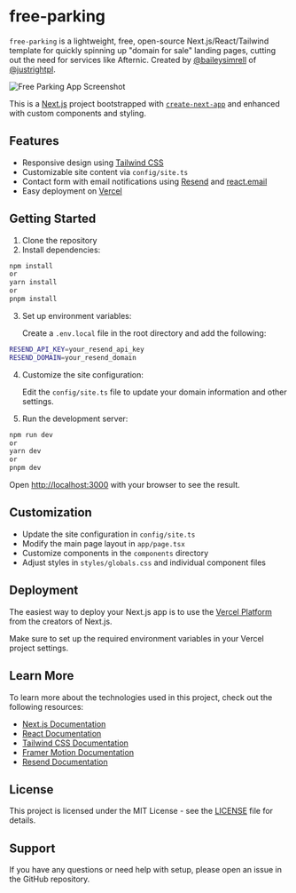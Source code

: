 # free-parking

`free-parking` is a lightweight, free, open-source Next.js/React/Tailwind template for quickly spinning up "domain for sale" landing pages, cutting out the need for services like Afternic. Created by [@baileysimrell](https://github.com/baileysimrelll) of [@justrightpl](https://justright.pl).

![Free Parking App Screenshot](https://cdn.prod.website-files.com/60ca4a4b1629ce06182a97e6/66e78d7e3afa2e6d06b47406_freeparking.vercel.app_.png)

This is a [Next.js](https://nextjs.org) project bootstrapped with [`create-next-app`](https://nextjs.org/docs/app/api-reference/cli/create-next-app) and enhanced with custom components and styling.

## Features

- Responsive design using [Tailwind CSS](https://tailwindcss.com)
- Customizable site content via `config/site.ts`
- Contact form with email notifications using [Resend](https://resend.com) and [react.email](https://react.email)
- Easy deployment on [Vercel](https://vercel.com)

## Getting Started

1. Clone the repository
2. Install dependencies:

```bash
npm install
or
yarn install
or
pnpm install
```

3. Set up environment variables:
    
    Create a `.env.local` file in the root directory and add the following:

```bash
RESEND_API_KEY=your_resend_api_key
RESEND_DOMAIN=your_resend_domain
```

4. Customize the site configuration:
   
   Edit the `config/site.ts` file to update your domain information and other settings.

5. Run the development server:

``` bash
npm run dev
or
yarn dev
or
pnpm dev
```

Open [http://localhost:3000](http://localhost:3000) with your browser to see the result.

## Customization

- Update the site configuration in `config/site.ts`
- Modify the main page layout in `app/page.tsx`
- Customize components in the `components` directory
- Adjust styles in `styles/globals.css` and individual component files

## Deployment

The easiest way to deploy your Next.js app is to use the [Vercel Platform](https://vercel.com/new?utm_medium=default-template&filter=next.js&utm_source=create-next-app&utm_campaign=create-next-app-readme) from the creators of Next.js.

Make sure to set up the required environment variables in your Vercel project settings.

## Learn More

To learn more about the technologies used in this project, check out the following resources:

- [Next.js Documentation](https://nextjs.org/docs)
- [React Documentation](https://reactjs.org/docs/getting-started.html)
- [Tailwind CSS Documentation](https://tailwindcss.com/docs)
- [Framer Motion Documentation](https://www.framer.com/motion/)
- [Resend Documentation](https://resend.com/docs)

## License

This project is licensed under the MIT License - see the [LICENSE](LICENSE) file for details.

## Support

If you have any questions or need help with setup, please open an issue in the GitHub repository.
